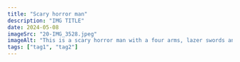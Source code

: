 ```yaml
---
title: "Scary horror man"
description: "IMG TITLE"
date: 2024-05-08
imageSrc: "20-IMG_3528.jpeg"
imageAlt: "This is a scary horror man with a four arms, lazer swords and a vampire servant with a sword and shield."
tags: ["tag1", "tag2"]
---
```

